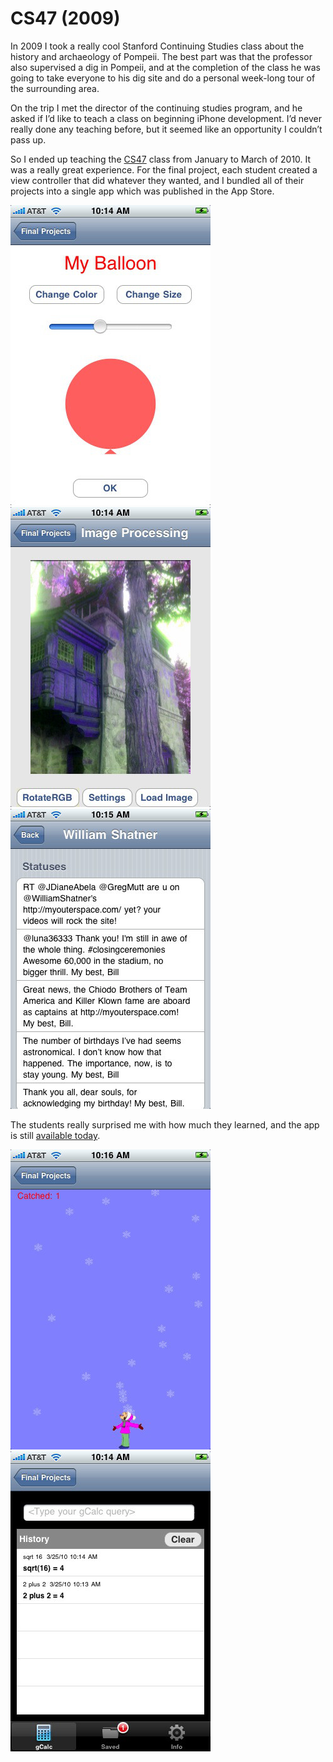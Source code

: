 # CS47 (2009)

In 2009 I took a really cool Stanford Continuing Studies class about the history
and archaeology of Pompeii. The best part was that the professor also supervised
a dig in Pompeii, and at the completion of the class he was going to take everyone
to his dig site and do a personal week-long tour of the surrounding area.

On the trip I met the director of the continuing studies program, and he asked
if I’d like to teach a class on beginning iPhone development. I’d never really
done any teaching before, but it seemed like an opportunity I couldn’t pass up.

So I ended up teaching the [CS47](http://cs47.fieldman.org/) class from January to March of 2010. It was a
really great experience. For the final project, each student created a view
controller that did whatever they wanted, and I bundled all of their projects
into a single app which was published in the App Store.

![CS47](/img/pg/cs47/cs47-1.jpg)
![CS47](/img/pg/cs47/cs47-2.jpg)
![CS47](/img/pg/cs47/cs47-3.jpg)

The students really
surprised me with how much they learned, and the app is still [available today](https://itunes.apple.com/mu/app/stanford-continuing-studies/id364502043?mt=8).

![CS47](/img/pg/cs47/cs47-4.jpg)
![CS47](/img/pg/cs47/cs47-5.jpg)
